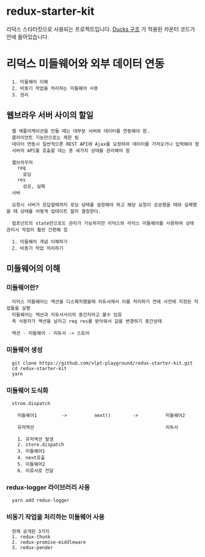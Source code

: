 # redux-starter-kit

리덕스 스타터킷으로 사용되는 프로젝트입니다.
[Ducks 구조](https://velopert.com/3358) 가 적용된 카운터 코드가 안에 들어있습니다.

# 리덕스 미들웨어와 외부 데이터 연동
```
  1. 미들웨어 이해
  2. 비동기 작업을 처리하는 미들웨어 사용
  3. 정리
```
## 웹브라우 서버 사이의 할일
```
  웹 애플리케이션을 만들 때는 대부분 서버와 데이터를 연동해야 함.
  클라이언트 기능만으로는 제한 됨
  데이터 연동시 일반적으론 REST API에 Ajax를 요청하여 데이터를 가져오거나 입력해야 함
  서버의 API를 호출할 대는 총 세가지 상태를 관리해야 함
  
  웹브라우저 
    req
      로딩
    res
      성공, 실패
  서버

  요청시 서버가 응답할때까지 로딩 상태를 설정해야 하고 해당 요청이 성공했을 때와 실패했을 때 상태를 어떻게 업데이트 할지 결정한다.
  
  컴포넌트의 state만으로도 관리가 가능하지만 리덕스와 리덕스 미들웨어를 사용하여 상태 관리시 작업이 훨씬 간편해 짐

  1. 미들웨어 개념 이해하기
  2. 비동기 작업 처리하기
```

## 미들웨어의 이해

### 미들웨어란?
```
  리덕스 미들웨어는 액션을 디스패치했을때 리듀서에서 이를 처리하기 전에 사전에 지정된 작업들을 실행
  미들웨어는 액션과 리듀서사이의 중간자라고 볼수 있음
  즉 사용자가 액션을 날리고 req res를 받아와서 값을 변경하기 중간상태

  액션 - 미들웨어 - 리듀서 -> 스토어
```

### 미들웨어 생성
```
  git clone https://github.com/vlpt-playground/redux-starter-kit.git
  cd redux-starter-kit
  yarn
```
### 미들웨어 도식화
```
  stroe.dispatch
    
    미들웨어1         ->          next()        ->          미들웨어2
    
    유저엑션                                                리듀서

    1. 유저액션 발생
    2. store.dispatch
    3. 미들웨어1
    4. next호출
    5. 미들웨어2
    6. 리류서로 전달
```
### redux-logger 라이브러리 사용
```
  yarn add redux-logger
```

### 비동기 작업을 처리하는 미들웨어 사용
```
  현재 공개된 3가지
  1. redux-thunk
  2. redux-promise-middleware
  3. redux-pender
```
